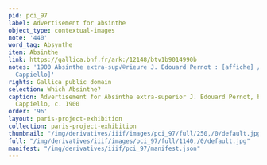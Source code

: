 ```yaml
---
pid: pci_97
label: Advertisement for absinthe
object_type: contextual-images
note: '440'
word_tag: Absynthe
item: Absinthe
link: https://gallica.bnf.fr/ark:/12148/btv1b9014990b
notes: '1900 Absinthe extra-sup√©rieure J. Edouard Pernot : [affiche] / [Leonetto
  Cappiello]'
rights: Gallica public domain
selection: Which Absinthe?
caption: Advertisement for Absinthe extra-superior J. Edouard Pernot, by Leonetto
  Cappiello, c. 1900
order: '96'
layout: paris-project-exhibition
collection: paris-project-exhibition
thumbnail: "/img/derivatives/iiif/images/pci_97/full/250,/0/default.jpg"
full: "/img/derivatives/iiif/images/pci_97/full/1140,/0/default.jpg"
manifest: "/img/derivatives/iiif/pci_97/manifest.json"
---
```

